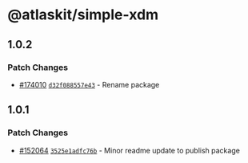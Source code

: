 # @atlaskit/simple-xdm

## 1.0.2

### Patch Changes

- [#174010](https://bitbucket.org/atlassian/atlassian-frontend-monorepo/pull-requests/174010)
  [`d32f088557e43`](https://bitbucket.org/atlassian/atlassian-frontend-monorepo/commits/d32f088557e43) -
  Rename package

## 1.0.1

### Patch Changes

- [#152064](https://bitbucket.org/atlassian/atlassian-frontend-monorepo/pull-requests/152064)
  [`3525e1adfc76b`](https://bitbucket.org/atlassian/atlassian-frontend-monorepo/commits/3525e1adfc76b) -
  Minor readme update to publish package
